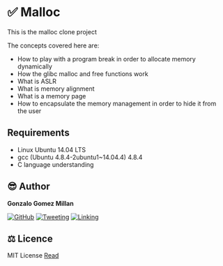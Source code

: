 # :white_check_mark: Malloc
This is the malloc clone project

The concepts covered here are:
- How to play with a program break in order to allocate memory dynamically
- How the glibc malloc and free functions work
- What is ASLR
- What is memory alignment
- What is a memory page
- How to encapsulate the memory management in order to hide it from the user

## Requirements
- Linux Ubuntu 14.04 LTS
- gcc (Ubuntu 4.8.4-2ubuntu1~14.04.4) 4.8.4
- C language understanding

## :sunglasses: Author
**Gonzalo Gomez Millan**

[![GitHub](https://img.shields.io/badge/github-%23100000.svg?&style=for-the-badge&logo=github&logoColor=white)](https://github.com/gogomillan)
[![Tweeting](https://img.shields.io/badge/twitter-%231DA1F2.svg?&style=for-the-badge&logo=twitter&logoColor=white)](https://twitter.com/gogomillan)
[![Linking](https://img.shields.io/badge/linkedin-%230077B5.svg?&style=for-the-badge&logo=linkedin&logoColor=white)](https://linkedin.com/in/gogomillan)

## :balance_scale: Licence
MIT License [Read](LICENSE)
